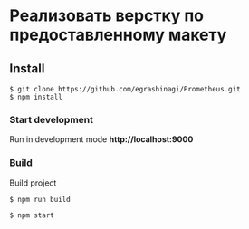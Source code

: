 # Реализовать верстку по предоставленному макету

## Install

```
$ git clone https://github.com/egrashinagi/Prometheus.git
$ npm install
```

### Start development
Run in development mode **http://localhost:9000**

### Build
Build project

```
$ npm run build

```

```
$ npm start

```